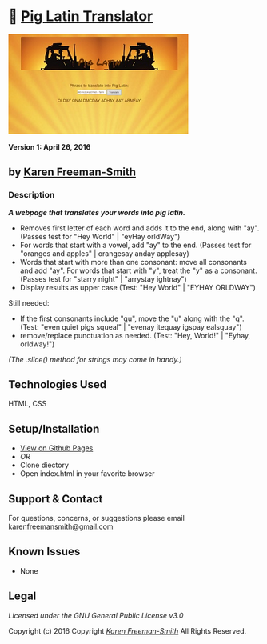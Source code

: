 # :pig: [Pig Latin Translator](http://karenfreemansmith.github.io/piglatin)
![project screenshot](/img/screenshot.jpg)

__Version 1: April 26, 2016__
## by [Karen Freeman-Smith](http://karenfreemansmith.github.io)

### Description
__*A webpage that translates your words into pig latin.*__

* Removes first letter of each word and adds it to the end, along with "ay".
(Passes test for "Hey World" | "eyHay orldWay")
* For words that start with a vowel, add "ay" to the end.
(Passes test for "oranges and apples" | orangesay anday applesay)
* Words that start with more than one consonant: move all consonants and add "ay". For words that start with "y", treat the "y" as a consonant.
(Passes test for "starry night" | "arrystay ightnay")
* Display results as upper case
  (Test: "Hey World" | "EYHAY ORLDWAY")

Still needed:
  *  If the first consonants include "qu", move the "u" along with the "q".
    (Test: "even quiet pigs squeal" | "evenay itequay igspay ealsquay")
  * remove/replace punctuation as needed.
    (Test: "Hey, World!" | "Eyhay, orldway!")

*(The .slice() method for strings may come in handy.)*

## Technologies Used
HTML, CSS

## Setup/Installation
* [View on Github Pages](https://karenfreemansmith.github.io/EpicIntroWk1-PetWebsite)
* _OR_
* Clone diectory 
* Open index.html in your favorite browser

## Support & Contact
For questions, concerns, or suggestions please email karenfreemansmith@gmail.com

## Known Issues
* None

## Legal
*Licensed under the GNU General Public License v3.0*

Copyright (c) 2016 Copyright _[Karen Freeman-Smith](https://karenfreemansmith.github.io)_ All Rights Reserved.
